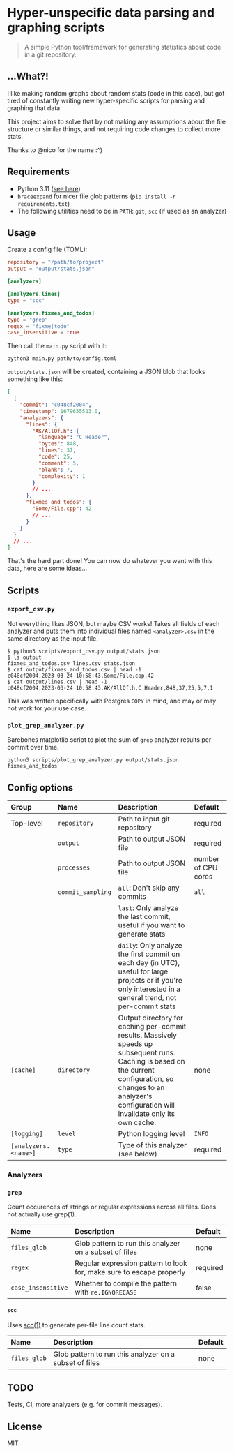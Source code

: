 # Hyper-unspecific data parsing and graphing scripts

> A simple Python tool/framework for generating statistics about code in a git
> repository.

## ...What?!

I like making random graphs about random stats (code in this case), but got
tired of constantly writing new hyper-specific scripts for parsing and graphing
that data.

This project aims to solve that by not making any assumptions about the file
structure or similar things, and not requiring code changes to collect more
stats.

Thanks to @nico for the name :^)

## Requirements

- Python 3.11 ([see here](https://chaos.social/@linusgroh/109888696689742796))
- `braceexpand` for nicer file glob patterns (`pip install -r requirements.txt`)
- The following utilities need to be in `PATH`: `git`, `scc` (if used as an
  analyzer)

## Usage

Create a config file (TOML):

```toml
repository = "/path/to/project"
output = "output/stats.json"

[analyzers]

[analyzers.lines]
type = "scc"

[analyzers.fixmes_and_todos]
type = "grep"
regex = "fixme|todo"
case_insensitive = true
```

Then call the `main.py` script with it:

```console
python3 main.py path/to/config.toml
```

`output/stats.json` will be created, containing a JSON blob that looks something
like this:

```json
[
  {
    "commit": "c048cf2004",
    "timestamp": 1679655523.0,
    "analyzers": {
      "lines": {
        "AK/AllOf.h": {
          "language": "C Header",
          "bytes": 848,
          "lines": 37,
          "code": 25,
          "comment": 5,
          "blank": 7,
          "complexity": 1
        }
        // ...
      },
      "fixmes_and_todos": {
        "Some/File.cpp": 42
        // ...
      }
    }
  }
  // ...
]
```

That's the hard part done! You can now do whatever you want with this data, here
are some ideas...

## Scripts

### `export_csv.py`

Not everything likes JSON, but maybe CSV works! Takes all fields of each
analyzer and puts them into individual files named `<analyzer>.csv` in the same
directory as the input file.

```console
$ python3 scripts/export_csv.py output/stats.json
$ ls output
fixmes_and_todos.csv lines.csv stats.json
$ cat output/fixmes_and_todos.csv | head -1
c048cf2004,2023-03-24 10:58:43,Some/File.cpp,42
$ cat output/lines.csv | head -1
c048cf2004,2023-03-24 10:58:43,AK/AllOf.h,C Header,848,37,25,5,7,1
```

This was written specifically with Postgres `COPY` in mind, and may or may not
work for your use case.

### `plot_grep_analyzer.py`

Barebones matplotlib script to plot the sum of `grep` analyzer results per
commit over time.

```console
python3 scripts/plot_grep_analyzer.py output/stats.json fixmes_and_todos
```

## Config options

| Group                | Name              | Description                                                                                                                                                                                                        | Default             |
| :------------------- | :---------------- | :----------------------------------------------------------------------------------------------------------------------------------------------------------------------------------------------------------------- | :------------------ |
| Top-level            | `repository`      | Path to input git repository                                                                                                                                                                                       | required            |
|                      | `output`          | Path to output JSON file                                                                                                                                                                                           | required            |
|                      | `processes`       | Path to output JSON file                                                                                                                                                                                           | number of CPU cores |
|                      | `commit_sampling` | `all`: Don't skip any commits                                                                                                                                                                                      | `all`               |
|                      |                   | `last`: Only analyze the last commit, useful if you want to generate stats                                                                                                                                         |                     |
|                      |                   | `daily`: Only analyze the first commit on each day (in UTC), useful for large projects or if you're only interested in a general trend, not per-commit stats                                                       |                     |
| `[cache]`            | `directory`       | Output directory for caching per-commit results. Massively speeds up subsequent runs. Caching is based on the current configuration, so changes to an analyzer's configuration will invalidate only its own cache. | none                |
| `[logging]`          | `level`           | Python logging level                                                                                                                                                                                               | `INFO`              |
| `[analyzers.<name>]` | `type`            | Type of this analyzer (see below)                                                                                                                                                                                  | required            |

### Analyzers

### `grep`

Count occurences of strings or regular expressions across all files. Does not
actually use grep(1).

| Name               | Description                                                          | Default  |
| :----------------- | :------------------------------------------------------------------- | :------- |
| `files_glob`       | Glob pattern to run this analyzer on a subset of files               | none     |
| `regex`            | Regular expression pattern to look for, make sure to escape properly | required |
| `case_insensitive` | Whether to compile the pattern with `re.IGNORECASE`                  | false    |

#### `scc`

Uses [scc(1)](https://github.com/boyter/scc) to generate per-file line count
stats.

| Name         | Description                                            | Default |
| :----------- | :----------------------------------------------------- | :------ |
| `files_glob` | Glob pattern to run this analyzer on a subset of files | none    |

## TODO

Tests, CI, more analyzers (e.g. for commit messages).

## License

MIT.

